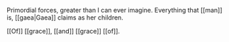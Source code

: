 Primordial forces, greater than I can ever imagine. Everything that [[man]] is, [[gaea|Gaea]] claims as her children.

[[Of]] [[grace]], [[and]] [[grace]] [[of]].
